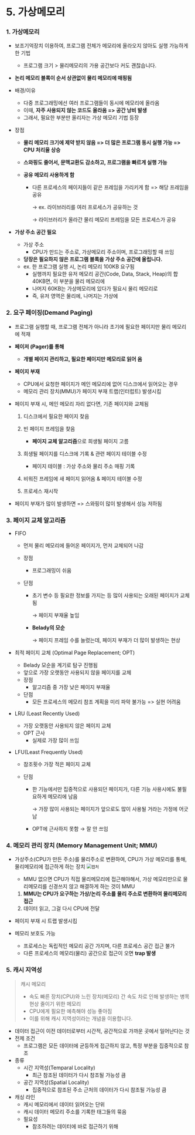 # 5. 가상메모리



### 1. 가상메모리

* 보조기억장치 이용하여, 프로그램 전체가 메모리에 올라오지 않아도 실행 가능하게 한 기법

  * 프로그램 크기 > 물리메모리의 가용 공간보다 커도 괜찮습니다.

* **논리 메모리 블록이 순서 상관없이 물리 메모리에 매핑됨**

* 배경/이유

  * 다중 프로그래밍에선 여러 프로그램들이 동시에 메모리에 올라옴
  * 이때, **자주 사용되지 않는 코드도 올라옴 => 공간 낭비 발생**
  * 그래서, 필요한 부분만 올리자는 가상 메모리 기법 등장

* 장점

  * **물리 메모리 크기에 제약 받지 않음 => 더 많은 프로그램 동시 실행 가능 => CPU 처리율 상승**

  * **스와핑도 줄어서, 문맥교환도 감소하고, 프로그램을 빠르게 실행 가능**

  * **공유 메모리 사용하게 함**

    * 다른 프로세스의 페이지들이 같은 프레임을 가리키게 함 => 해당 프레임을 공유

      →   ex. 라이브러리를 여러 프로세스가 공유하는 것

      →   라이브러리가 올라간 물리 메모리 프레임을 모든 프로세스가 공유

* **가상 주소 공간 필요**

  * 가상 주소 
    * CPU가 만드는 주소로, 가상메모리 주소이며, 프로그래밍할 때 쓰임
  * **당장은 필요하지 않은 프로그램 블록을 가상 주소 공간에 올립니다.**
  * ex. 한 프로그램 실행 시, 논리 메모리 100KB 요구됨
    * 실행까지 필요한 유저 메모리 공간(Code, Data, Stack, Heap)의 합 40KB면, 이 부분을 물리 메모리에
    * 나머지 60KB는 가상메모리에 있다가 필요시 물리 메모리로
    * 즉, 유저 영역은 물리에, 나머지는 가상에



### 2. 요구 페이징(Demand Paging)

* 프로그램 실행할 때, 프로그램 전체가 아니라 초기에 필요한 페이지만 물리 메모리에 적재
* **페이저 (Pager)를 통해**
  * **개별 페이지 관리하고, 필요한 페이지만 메모리로 읽어 옴**
* **페이지 부재**
  * CPU에서 요청한 페이지가 메인 메모리에 없어 디스크에서 읽어오는 경우
  * 메모리 관리 장치(MMU)가 페이지 부재 트랩(인터럽트) 발생시킴
* 페이지 부재 시, 메인 메모리 자리 없다면, 기존 페이지와 교체됨

  1. 디스크에서 필요한 페이지 찾음

  2. 빈 페이지 프레임을 찾음

     * **페이지 교체 알고리즘**으로 희생될 페이지 고름

  3. 희생될 페이지를 디스크에 기록 & 관련 페이지 테이블 수정
      * 페이지 테이블 : 가상 주소와 물리 주소 매핑 기록
  4. 비워진 프레임에 새 페이지 읽어옴 & 페이지 테이블 수정

  5. 프로세스 재시작

* 페이지 부재가 많이 발생하면 => 스와핑이 많이 발생해서 성능 저하됨



### 3. 페이지 교체 알고리즘

* FIFO

  * 먼저 물리 메모리에 들어온 페이지가, 먼저 교체되어 나감

  * 장점

    * 프로그래밍이 쉬움

  * 단점

    * 초기 변수 등 필요한 정보를 가지는 등 많이 사용되는 오래된 페이지가 교체됨

      →   페이지 부재율 높임

    * **Belady의 모순**

      →   페이지 프레임 수를 늘렸는데, 페이지 부재가 더 많이 발생하는 현상

* 최적 페이지 교체 (Optimal Page Replacement; OPT)

  * Belady 모순을 계기로 탐구 진행됨
  * 앞으로 가장 오랫동안 사용되지 않을 페이지를 교체
  * 장점
    * 알고리즘 중 가장 낮은 페이지 부재율
  * 단점
    * 모든 프로세스의 메모리 참조 계획을 미리 파악 불가능 => 실현 어려움

* LRU (Least Recently Used)

  * 가장 오랫동안 사용되지 않은 페이지 교체
  * OPT 근사
    * 실제로 가장 많이 쓰임

* LFU(Least Frequently Used)

  * 참조횟수 가장 적은 페이지 교체

  * 단점

    * 한 기능에서만 집중적으로 사용되던 페이지가, 다른 기능 사용시에도 불필요하게 메모리에 남음

      →   가장 많이 사용되는 페이지가 앞으로도 많이 사용될 거라는 가정에 어긋남

    * OPT에 근사하지 못함 →  잘 안 쓰임




### 4. 메모리 관리 장치 (Memory Management Unit; MMU)

* 가상주소(CPU가 만든 주소)를 물리주소로 변환하여, CPU가 가상 메모리를 통해, 물리메모리에 접근하게 하는 장치
  <img src="https://user-images.githubusercontent.com/70613905/178127477-0181a8ba-869c-4f53-8ae4-fe61c9c0cb81.JPG" alt="캡처" style="zoom:80%;" />

  * MMU 없으면 CPU가 직접 물리메모리에 접근해야해서, 가상 메모리만으로 물리메모리를 신경쓰지 않고 해결하게 하는 것이 MMU

  1. **MMU는 CPU가 요구하는 가상/논리 주소를 물리 주소로 변환하여 물리메모리 접근**
  2. 데이터 읽고, 그걸 다시 CPU에 전달

* 페이지 부재 시 트랩 발생시킴

* 메모리 보호도 가능

  * 프로세스는 독립적인 메모리 공간 가지며, 다른 프로세스 공간 접근 불가
  * 다른 프로세스의 메모리(물리) 공간으로 접근이 오면 **trap 발생**

  

### 5. 캐시 지역성

> 캐시 메모리
>
> * 속도 빠른 장치(CPU)와 느린 장치(메모리) 간 속도 차로 인해 발생하는 병목현상 줄이기 위한 메모리
> * CPU에게 필요한 예측해야 성능 좋아짐
> * 이를 위해 캐시 지역성이라는 개념을 이용합니다.

* 데이터 접근이 이전 데이터로부터 시간적, 공간적으로 가까운 곳에서 일어난다는 것
* 전제 조건
  * 프로그램은 모든 데이터에 균등하게 접근하지 않고, 특정 부분을 집중적으로 참조
* 종류
  * 시간 지역성(Temparal Locality)
    * 최근 참조된 데이터가 다시 참조될 가능성 큼
  * 공간 지역성(Spatial Locality)
    * 집중적으로 참조된 주소 근처의 데이터가 다시 참조될 가능성 큼
* 캐싱 라인
  * 캐시 메모리에서 데이터 읽어오는 단위
  * 캐시 데이터 메모리 주소를 기록한 태그들의 묶음
  * 필요성
    * 참조하려는 데이터에 바로 접근하기 위해